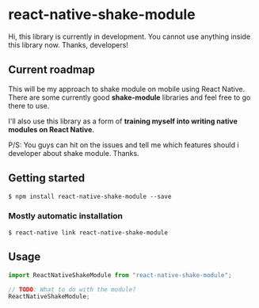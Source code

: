 # react-native-shake-module

Hi, this library is currently in development. You cannot use anything inside this library now. Thanks, developers!

## Current roadmap

This will be my approach to shake module on mobile using React Native.
There are some currently good **shake-module** libraries and feel free to go there to use.

I'll also use this library as a form of **training myself into writing native modules on React Native**.

P/S: You guys can hit on the issues and tell me which features should i developer about shake module. Thanks.

## Getting started

`$ npm install react-native-shake-module --save`

### Mostly automatic installation

`$ react-native link react-native-shake-module`

## Usage

```javascript
import ReactNativeShakeModule from "react-native-shake-module";

// TODO: What to do with the module?
ReactNativeShakeModule;
```
